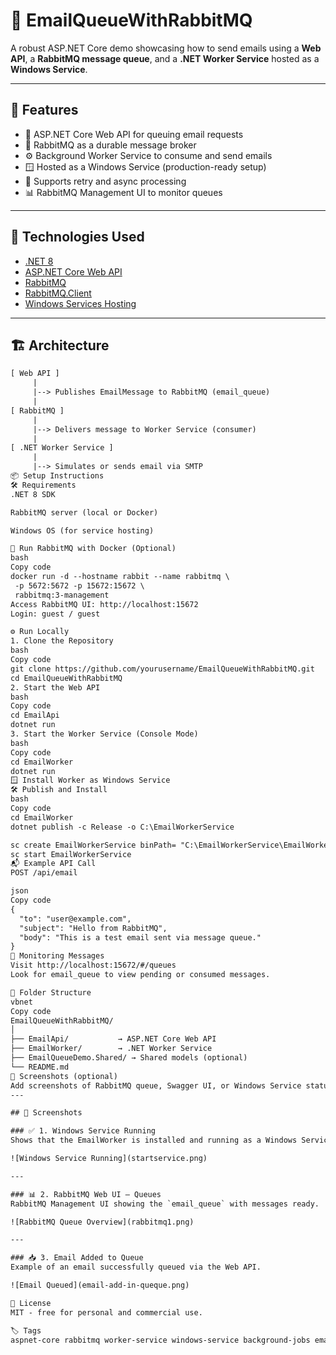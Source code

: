 # 📧 EmailQueueWithRabbitMQ

A robust ASP.NET Core demo showcasing how to send emails using a **Web API**, a **RabbitMQ message queue**, and a **.NET Worker Service** hosted as a **Windows Service**.

---

## 📌 Features

- 📨 ASP.NET Core Web API for queuing email requests
- 🐇 RabbitMQ as a durable message broker
- ⚙️ Background Worker Service to consume and send emails
- 🪟 Hosted as a Windows Service (production-ready setup)
- 🔄 Supports retry and async processing
- 📊 RabbitMQ Management UI to monitor queues

---

## 🚀 Technologies Used

- [.NET 8](https://dotnet.microsoft.com/)
- [ASP.NET Core Web API](https://learn.microsoft.com/aspnet/core)
- [RabbitMQ](https://www.rabbitmq.com/)
- [RabbitMQ.Client](https://www.nuget.org/packages/RabbitMQ.Client)
- [Windows Services Hosting](https://learn.microsoft.com/en-us/dotnet/core/extensions/windows-service)

---

## 🏗️ Architecture

```txt
[ Web API ]
     |
     |--> Publishes EmailMessage to RabbitMQ (email_queue)
     |
[ RabbitMQ ]
     |
     |--> Delivers message to Worker Service (consumer)
     |
[ .NET Worker Service ]
     |
     |--> Simulates or sends email via SMTP
📦 Setup Instructions
🛠 Requirements
.NET 8 SDK

RabbitMQ server (local or Docker)

Windows OS (for service hosting)

🧪 Run RabbitMQ with Docker (Optional)
bash
Copy code
docker run -d --hostname rabbit --name rabbitmq \
 -p 5672:5672 -p 15672:15672 \
 rabbitmq:3-management
Access RabbitMQ UI: http://localhost:15672
Login: guest / guest

⚙️ Run Locally
1. Clone the Repository
bash
Copy code
git clone https://github.com/yourusername/EmailQueueWithRabbitMQ.git
cd EmailQueueWithRabbitMQ
2. Start the Web API
bash
Copy code
cd EmailApi
dotnet run
3. Start the Worker Service (Console Mode)
bash
Copy code
cd EmailWorker
dotnet run
🪟 Install Worker as Windows Service
🛠 Publish and Install
bash
Copy code
cd EmailWorker
dotnet publish -c Release -o C:\EmailWorkerService

sc create EmailWorkerService binPath= "C:\EmailWorkerService\EmailWorker.exe"
sc start EmailWorkerService
📬 Example API Call
POST /api/email

json
Copy code
{
  "to": "user@example.com",
  "subject": "Hello from RabbitMQ",
  "body": "This is a test email sent via message queue."
}
🔎 Monitoring Messages
Visit http://localhost:15672/#/queues
Look for email_queue to view pending or consumed messages.

🧩 Folder Structure
vbnet
Copy code
EmailQueueWithRabbitMQ/
│
├── EmailApi/           → ASP.NET Core Web API
├── EmailWorker/        → .NET Worker Service
├── EmailQueueDemo.Shared/ → Shared models (optional)
└── README.md
📸 Screenshots (optional)
Add screenshots of RabbitMQ queue, Swagger UI, or Windows Service status if you'd like.
---

## 📸 Screenshots

### ✅ 1. Windows Service Running
Shows that the EmailWorker is installed and running as a Windows Service.

![Windows Service Running](startservice.png)

---

### 📊 2. RabbitMQ Web UI – Queues
RabbitMQ Management UI showing the `email_queue` with messages ready.

![RabbitMQ Queue Overview](rabbitmq1.png)

---

### 📥 3. Email Added to Queue
Example of an email successfully queued via the Web API.

![Email Queued](email-add-in-queque.png)

📄 License
MIT - free for personal and commercial use.

🏷 Tags
aspnet-core rabbitmq worker-service windows-service background-jobs email-queue message-queue dotnet queue-based-processing
